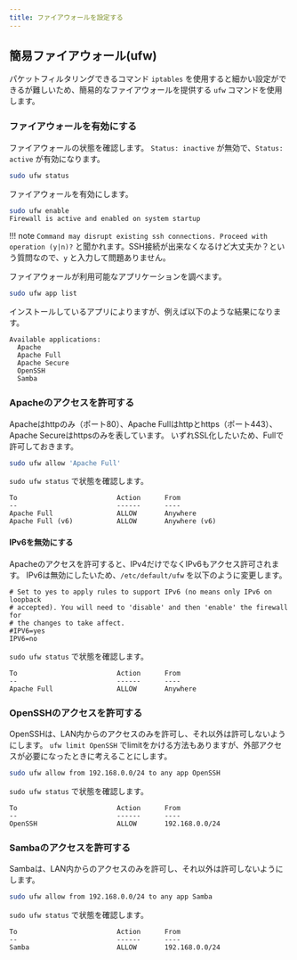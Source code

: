 ```yaml
---
title: ファイアウォールを設定する
---
```


## 簡易ファイアウォール(ufw)

パケットフィルタリングできるコマンド `iptables` を使用すると細かい設定ができるが難しいため、簡易的なファイアウォールを提供する `ufw` コマンドを使用します。

### ファイアウォールを有効にする

ファイアウォールの状態を確認します。
`Status: inactive` が無効で、`Status: active` が有効になります。

```bash
sudo ufw status
```

ファイアウォールを有効にします。

```bash
sudo ufw enable
Firewall is active and enabled on system startup
```

!!! note
    `Command may disrupt existing ssh connections. Proceed with operation (y|n)?`
    と聞かれます。SSH接続が出来なくなるけど大丈夫か？という質問なので、`y` と入力して問題ありません。

ファイアウォールが利用可能なアプリケーションを調べます。

```bash
sudo ufw app list
```

インストールしているアプリによりますが、例えば以下のような結果になります。

```text
Available applications:
  Apache
  Apache Full
  Apache Secure
  OpenSSH
  Samba
```

### Apacheのアクセスを許可する

Apacheはhttpのみ（ポート80）、Apache Fullはhttpとhttps（ポート443）、Apache Secureはhttpsのみを表しています。
いずれSSL化したいため、Fullで許可しておきます。

```bash
sudo ufw allow 'Apache Full'
```

`sudo ufw status` で状態を確認します。

```text
To                         Action      From
--                         ------      ----
Apache Full                ALLOW       Anywhere
Apache Full (v6)           ALLOW       Anywhere (v6)
```

#### IPv6を無効にする

Apacheのアクセスを許可すると、IPv4だけでなくIPv6もアクセス許可されます。
IPv6は無効にしたいため、`/etc/default/ufw` を以下のように変更します。

```text title="/etc/default/ufw" linenums="10"
# Set to yes to apply rules to support IPv6 (no means only IPv6 on loopback
# accepted). You will need to 'disable' and then 'enable' the firewall for
# the changes to take affect.
#IPV6=yes
IPV6=no
```

`sudo ufw status` で状態を確認します。

```text
To                         Action      From
--                         ------      ----
Apache Full                ALLOW       Anywhere
```


### OpenSSHのアクセスを許可する

OpenSSHは、LAN内からのアクセスのみを許可し、それ以外は許可しないようにします。
`ufw limit OpenSSH` でlimitをかける方法もありますが、外部アクセスが必要になったときに考えることにします。

```bash
sudo ufw allow from 192.168.0.0/24 to any app OpenSSH
```

`sudo ufw status` で状態を確認します。

```text
To                         Action      From
--                         ------      ----
OpenSSH                    ALLOW       192.168.0.0/24
```

### Sambaのアクセスを許可する

Sambaは、LAN内からのアクセスのみを許可し、それ以外は許可しないようにします。

```bash
sudo ufw allow from 192.168.0.0/24 to any app Samba
```

`sudo ufw status` で状態を確認します。

```text
To                         Action      From
--                         ------      ----
Samba                      ALLOW       192.168.0.0/24
```
